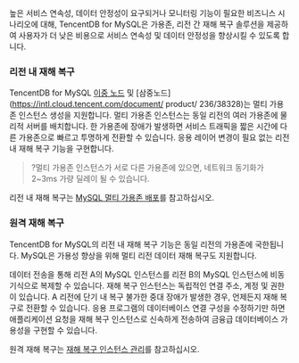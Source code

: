 
높은 서비스 연속성, 데이터 안정성이 요구되거나 모니터링 기능이 필요한 비즈니스 시나리오에 대해, TencentDB for MySQL은 가용존, 리전 간 재해 복구 솔루션을 제공하여 사용자가 더 낮은 비용으로 서비스 연속성 및 데이터 안정성을 향상시킬 수 있도록 합니다.

### 리전 내 재해 복구
TencentDB for MySQL [이중 노드](https://intl.cloud.tencent.com/document/product/236/38328) 및 [삼중노드](https://intl.cloud.tencent.com/document/ product/ 236/38328)는 멀티 가용존 인스턴스 생성을 지원합니다. 멀티 가용존 인스턴스는 동일 리전의 여러 가용존에 물리적 서버를 배치합니다. 한 가용존에 장애가 발생하면 서비스 트래픽을 짧은 시간에 다른 가용존으로 빠르고 투명하게 전환할 수 있습니다. 응용 레이어 변경이 필요 없는 리전 내 재해 복구 기능을 구현합니다.
>?멀티 가용존 인스턴스가 서로 다른 가용존에 있으면, 네트워크 동기화가 2~3ms 가량 딜레이 될 수 있습니다. 

리전 내 재해 복구는 [MySQL 멀티 가용존 배포](https://intl.cloud.tencent.com/document/product/236/8459)를 참고하십시오.

### 원격 재해 복구
TencentDB for MySQL의 리전 내 재해 복구 기능은 동일 리전의 가용존에 국한됩니다. MySQL은 가용성 향상을 위해 멀티 리전 데이터 재해 복구도 지원합니다.

데이터 전송을 통해 리전 A의 MySQL 인스턴스를 리전 B의 MySQL 인스턴스에 비동기식으로 복제할 수 있습니다. 재해 복구 인스턴스는 독립적인 연결 주소, 계정 및 권한이 있습니다. A 리전에 단기 내 복구 불가한 중대 장애가 발생한 경우, 언제든지 재해 복구로 전환할 수 있습니다. 응용 프로그램의 데이터베이스 연결 구성을 수정하기만 하면 애플리케이션 요청을 재해 복구 인스턴스로 신속하게 전송하여 금융급 데이터베이스 가용성을 구현할 수 있습니다.

원격 재해 복구는 [재해 복구 인스턴스 관리](https://intl.cloud.tencent.com/document/product/236/7272)를 참고하십시오.

